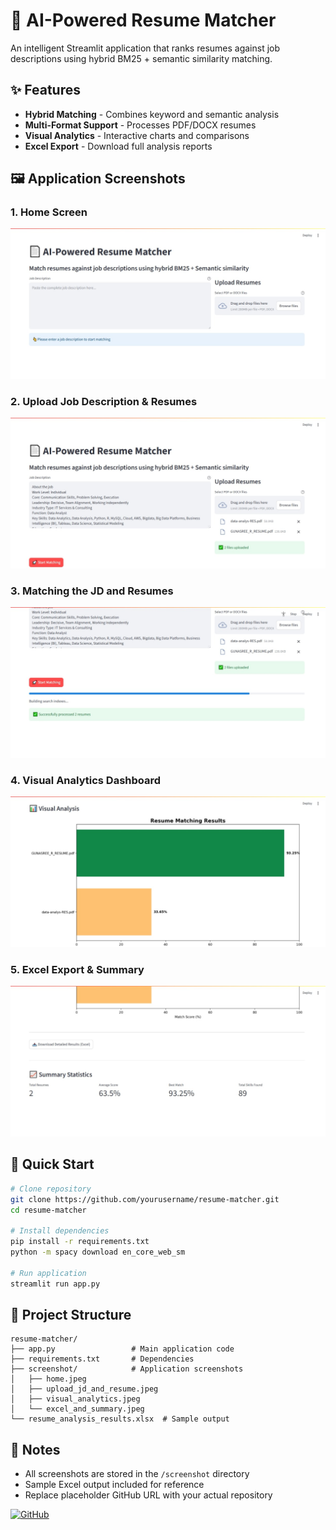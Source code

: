# 📄 AI-Powered Resume Matcher
An intelligent Streamlit application that ranks resumes against job descriptions using hybrid BM25 + semantic similarity matching.

## ✨ Features
- **Hybrid Matching** - Combines keyword and semantic analysis
- **Multi-Format Support** - Processes PDF/DOCX resumes
- **Visual Analytics** - Interactive charts and comparisons
- **Excel Export** - Download full analysis reports

## 🖼️ Application Screenshots

### 1. Home Screen
![Home Interface](screenshot/HOME.jpeg)

### 2. Upload Job Description & Resumes
![Upload Interface](screenshot/UPLOAD_JD_AND_RESUME.jpeg)

### 3. Matching the JD and Resumes 
![Loading](screenshot/MATCHING.jpeg)

### 4. Visual Analytics Dashboard
![Analytics View](screenshot/VISUAL_ANALYTICS.jpeg)

### 5. Excel Export & Summary
![Export Options](screenshot/EXCEL_AND_SUMMARY.jpeg)

## 🚀 Quick Start

```bash
# Clone repository
git clone https://github.com/yourusername/resume-matcher.git 
cd resume-matcher

# Install dependencies
pip install -r requirements.txt
python -m spacy download en_core_web_sm

# Run application
streamlit run app.py
```

## 📁 Project Structure
```
resume-matcher/
├── app.py                 # Main application code
├── requirements.txt       # Dependencies
├── screenshot/            # Application screenshots
│   ├── home.jpeg
│   ├── upload_jd_and_resume.jpeg
│   ├── visual_analytics.jpeg
│   └── excel_and_summary.jpeg
└── resume_analysis_results.xlsx  # Sample output
```

## 📝 Notes
- All screenshots are stored in the `/screenshot` directory
- Sample Excel output included for reference
- Replace placeholder GitHub URL with your actual repository

[![GitHub](https://img.shields.io/badge/View_on_GitHub-181717?style=for-the-badge&logo=github&logoColor=white)](https://github.com/yourusername/resume-matcher)
```
